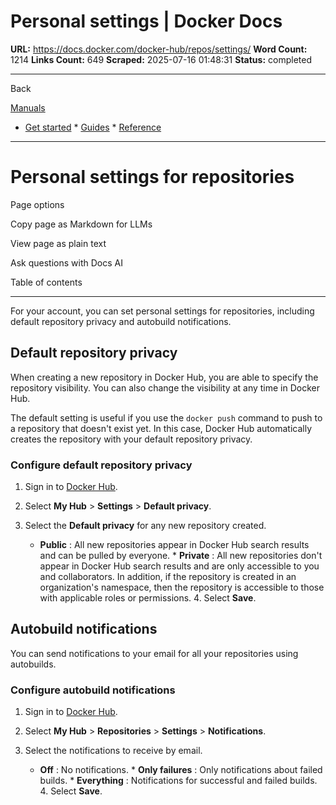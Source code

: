 # Personal settings | Docker Docs

**URL:** https://docs.docker.com/docker-hub/repos/settings/
**Word Count:** 1214
**Links Count:** 649
**Scraped:** 2025-07-16 01:48:31
**Status:** completed

---

Back

[Manuals](https://docs.docker.com/manuals/)

  * [Get started](https://docs.docker.com/get-started/)   * [Guides](https://docs.docker.com/guides/)   * [Reference](https://docs.docker.com/reference/)

* * *

# Personal settings for repositories

Page options

Copy page as Markdown for LLMs

View page as plain text

Ask questions with Docs AI

Table of contents

* * *

For your account, you can set personal settings for repositories, including default repository privacy and autobuild notifications.

## Default repository privacy

When creating a new repository in Docker Hub, you are able to specify the repository visibility. You can also change the visibility at any time in Docker Hub.

The default setting is useful if you use the `docker push` command to push to a repository that doesn't exist yet. In this case, Docker Hub automatically creates the repository with your default repository privacy.

### Configure default repository privacy

  1. Sign in to [Docker Hub](https://hub.docker.com).

  2. Select **My Hub** > **Settings** > **Default privacy**.

  3. Select the **Default privacy** for any new repository created.

     * **Public** : All new repositories appear in Docker Hub search results and can be pulled by everyone.      * **Private** : All new repositories don't appear in Docker Hub search results and are only accessible to you and collaborators. In addition, if the repository is created in an organization's namespace, then the repository is accessible to those with applicable roles or permissions.   4. Select **Save**.

## Autobuild notifications

You can send notifications to your email for all your repositories using autobuilds.

### Configure autobuild notifications

  1. Sign in to [Docker Hub](https://hub.docker.com).

  2. Select **My Hub** > **Repositories** > **Settings** > **Notifications**.

  3. Select the notifications to receive by email.

     * **Off** : No notifications.      * **Only failures** : Only notifications about failed builds.      * **Everything** : Notifications for successful and failed builds.   4. Select **Save**.